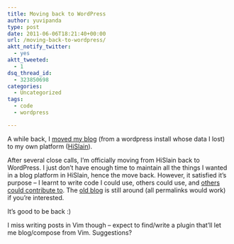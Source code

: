 ```yaml
---
title: Moving back to WordPress
author: yuvipanda
type: post
date: 2011-06-06T18:21:40+00:00
url: /moving-back-to-wordpress/
aktt_notify_twitter:
  - yes
aktt_tweeted:
  - 1
dsq_thread_id:
  - 323850698
categories:
  - Uncategorized
tags:
  - code
  - wordpress

---
```

A while back, I [moved my blog][1] (from a wordpress install whose data I lost) to my own platform ([HiSlain][2]).

After several close calls, I&#8217;m officially moving from HiSlain back to WordPress. I just don&#8217;t have enough time to maintain all the things I wanted in a blog platform in HiSlain, hence the move back. However, it satisfied it&#8217;s purpose &#8211; I learnt to write code I could use, others could use, and [others could contribute to][3]. The [old blog][4] is still around (all permalinks would work) if you&#8217;re interested.

It&#8217;s good to be back :)

I miss writing posts in Vim though &#8211; expect to find/write a plugin that&#8217;ll let me blog/compose from Vim. Suggestions?

 [1]: http://yuvi.in/blog/hello-world-again/
 [2]: http://github.com/yuvipanda/HiSlain
 [3]: https://github.com/tamizhgeek/HiSlain
 [4]: http://yuvi.in/blog/oldindex.html